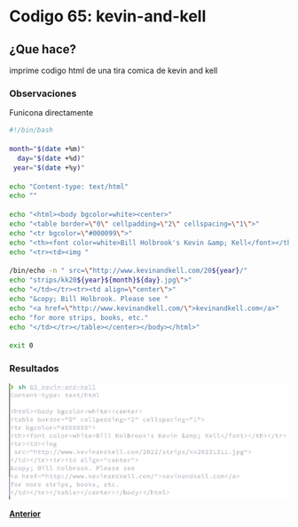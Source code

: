 # Codigo 65: kevin-and-kell

## ¿Que hace?
imprime codigo html de una tira comica de kevin and kell
### **Observaciones**
Funicona directamente

```bash
#!/bin/bash

month="$(date +%m)"
  day="$(date +%d)"
 year="$(date +%y)"

echo "Content-type: text/html"
echo ""

echo "<html><body bgcolor=white><center>"
echo "<table border=\"0\" cellpadding=\"2\" cellspacing=\"1\">"
echo "<tr bgcolor=\"#000099\">"
echo "<th><font color=white>Bill Holbrook's Kevin &amp; Kell</font></th></tr>"
echo "<tr><td><img "

/bin/echo -n " src=\"http://www.kevinandkell.com/20${year}/"
echo "strips/kk20${year}${month}${day}.jpg\">"
echo "</td></tr><tr><td align=\"center\">"
echo "&copy; Bill Holbrook. Please see "
echo "<a href=\"http://www.kevinandkell.com/\">kevinandkell.com</a>"
echo "for more strips, books, etc."
echo "</td></tr></table></center></body></html>"

exit 0
```

### **Resultados**

![](https://github.com/SPM-UPVictoria/test-git-itsHaydo/blob/main/capturas/capturas/65.png)

**[Anterior](https://github.com/SPM-UPVictoria/test-git-itsHaydo)**
